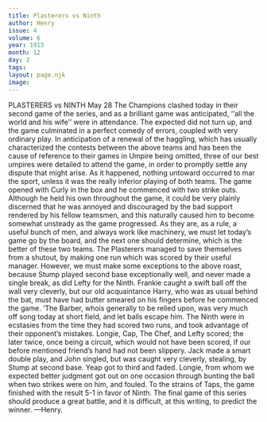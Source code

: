 ```yaml
---
title: Plasterers vs Ninth
author: Henry
issue: 4
volume: 6
year: 1913
month: 12
day: 2
tags:
layout: page.njk
image:
---
```

PLASTERERS vs NINTH   May 28    The Champions clashed today in their second game of the series, and as a brilliant game was anticipated, ‘‘all the world and his wife’’ were in attendance. The expected did not turn up, and the game culminated in a perfect comedy of errors, coupled with very ordinary play. In anticipation of a renewal of the haggling, which has usually characterized the contests between the above teams and has been the cause of reference to their games in Umpire being omitted, three of our best umpires were detailed to attend the game, in order to promptly settle any dispute that might arise. As it happened, nothing untoward occurred to mar the sport, unless it was the really inferior playing of both teams. The game opened with Curly in the box and he commenced with two strike outs. Although he held his own throughout the game, it could be very plainly discerned that he was annoyed and discouraged by the bad support rendered by his fellow teamsmen, and this naturally caused him to become somewhat unsteady as the game progressed. As they are, as a rule, a useful bunch of men, and always work like machinery, we must let today’s game go by the board, and the next one should determine, which is the better of these two teams. The Plasterers managed to save themselves from a shutout, by making one run which was scored by their useful manager. However, we must make some exceptions to the above roast, because Stump played second base exceptionally well, and never made a single break, as did Lefty for the Ninth. Frankie caught a swift ball off the wall very cleverly, but our old acquaintance Harry, who was as usual behind the bat, must have had butter smeared on his fingers before he commenced the game. ‘The Barber, whois generally to be relied upon, was very much off song today at short field, and let balls escape him. The Ninth were in ecstasies from the time they had scored two runs, and took advantage of their opponent’s mistakes. Longie, Cap, The Chef, and Lefty scored; the later twice, once being a circuit, which would not have been scored, if our before mentioned friend’s hand had not been slippery. Jack made a smart double play, and John singled, but was caught very cleverly, stealing, by Stump at second base. Yeap got to third and faded. Longie, from whom we expected better judgment got out on one occasion through bunting the ball when two strikes were on him, and fouled. To the strains of Taps, the game finished with the result 5-1 in favor of Ninth. The final game of this series should produce a great battle, and it is difficult, at this writing, to predict the winner. —Henry. 



